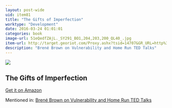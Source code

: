 ```yaml
---
layout: post-wide
uid: item81
title: "The Gifts of Imperfection"
worktype: "Development"
date: 2016-03-24 01:01:01
categories: book
image-url: 51eQedfZAjL._SY291_BO1,204,203,200_QL40_.jpg
item-url: http://target.georiot.com/Proxy.ashx?tsid=14707&GR_URL=http%3A%2F%2Fwww.amazon.com%2FGifts-Imperfection-Think-Supposed-Embrace%2Fdp%2F159285849X%2F
description: "Brené Brown on Vulnerability and Home Run TED Talks"
---
```

<a href="http://target.georiot.com/Proxy.ashx?tsid=14707&GR_URL=http%3A%2F%2Fwww.amazon.com%2FGifts-Imperfection-Think-Supposed-Embrace%2Fdp%2F159285849X%2F" target="blank"><img src="../../../../img/thumbs/51eQedfZAjL._SY291_BO1,204,203,200_QL40_.jpg" class="prod-img"></a>
<h2>The Gifts of Imperfection</h2>
<p><a href="http://target.georiot.com/Proxy.ashx?tsid=14707&GR_URL=http%3A%2F%2Fwww.amazon.com%2FGifts-Imperfection-Think-Supposed-Embrace%2Fdp%2F159285849X%2F" target="blank">Get it on Amazon</a><p>
<p>Mentioned in: <a href="http://fourhourworkweek.com/2015/08/28/brene-brown-on-vulnerability-and-home-run-ted-talks/" target="blank">Brené Brown on Vulnerability and Home Run TED Talks</a></p>

